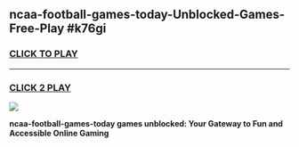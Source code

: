 
## ncaa-football-games-today-Unblocked-Games-Free-Play #k76gi
<h3>
<a href="https://us.freeplayer.one?title=ncaa-football-games-today&ref=9M">CLICK TO PLAY</a></h3>
<hr>

<h3>
<a href="https://us.freeplayer.one?title=ncaa-football-games-today&ref=9M">CLICK 2 PLAY</a>
  
</h3>

<a href="https://us.freeplayer.one?title=ncaa-football-games-today&ref=9M"><img src="https://clearcache.store/games.png"></a>


**ncaa-football-games-today games unblocked: Your Gateway to Fun and Accessible Online Gaming**
